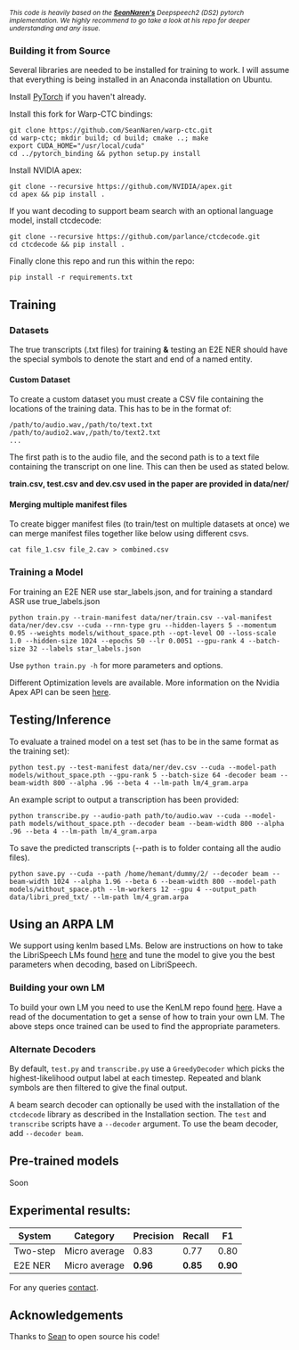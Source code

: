 *<sub>This code is heavily based on the **[SeanNaren's](https://github.com/SeanNaren/deepspeech.pytorch)** Deepspeech2 (DS2) pytorch implementation. We highly recommend to go take a look at his repo for deeper understanding and any issue.</sub>*

### Building it from Source

Several libraries are needed to be installed for training to work. I will assume that everything is being installed in
an Anaconda installation on Ubuntu.

Install [PyTorch](https://github.com/pytorch/pytorch#installation) if you haven't already.

Install this fork for Warp-CTC bindings:
```
git clone https://github.com/SeanNaren/warp-ctc.git
cd warp-ctc; mkdir build; cd build; cmake ..; make
export CUDA_HOME="/usr/local/cuda"
cd ../pytorch_binding && python setup.py install
```

Install NVIDIA apex:
```
git clone --recursive https://github.com/NVIDIA/apex.git
cd apex && pip install .
```

If you want decoding to support beam search with an optional language model, install ctcdecode:
```
git clone --recursive https://github.com/parlance/ctcdecode.git
cd ctcdecode && pip install .
```

Finally clone this repo and run this within the repo:
```
pip install -r requirements.txt
```

## Training

### Datasets

The true transcripts (.txt files) for training **&** testing an E2E NER should have the special symbols to denote the start and end of a named entity.
#### Custom Dataset
To create a custom dataset you must create a CSV file containing the locations of the training data. This has to be in the format of:
```
/path/to/audio.wav,/path/to/text.txt
/path/to/audio2.wav,/path/to/text2.txt
...
```
The first path is to the audio file, and the second path is to a text file containing the transcript on one line. This can then be used as stated below.

**train.csv, test.csv and dev.csv used in the paper are provided in data/ner/**
#### Merging multiple manifest files

To create bigger manifest files (to train/test on multiple datasets at once) we can merge manifest files together like below using different csvs.
```
cat file_1.csv file_2.cav > combined.csv
```

### Training a Model
For training an E2E NER use star_labels.json, and for training a standard ASR use true_labels.json
```
python train.py --train-manifest data/ner/train.csv --val-manifest data/ner/dev.csv --cuda --rnn-type gru --hidden-layers 5 --momentum 0.95 --weights models/without_space.pth --opt-level O0 --loss-scale 1.0 --hidden-size 1024 --epochs 50 --lr 0.0051 --gpu-rank 4 --batch-size 32 --labels star_labels.json
```

Use `python train.py -h` for more parameters and options.

Different Optimization levels are available. More information on the Nvidia Apex API can be seen [here](https://nvidia.github.io/apex/amp.html#opt-levels).

## Testing/Inference

To evaluate a trained model on a test set (has to be in the same format as the training set):

```
python test.py --test-manifest data/ner/dev.csv --cuda --model-path models/without_space.pth --gpu-rank 5 --batch-size 64 -decoder beam --beam-width 800 --alpha .96 --beta 4 --lm-path lm/4_gram.arpa
```

An example script to output a transcription has been provided:

```
python transcribe.py --audio-path path/to/audio.wav --cuda --model-path models/without_space.pth --decoder beam --beam-width 800 --alpha .96 --beta 4 --lm-path lm/4_gram.arpa 
```

To save the predicted transcripts (--path is to folder containg all the audio files).
```
python save.py --cuda --path /home/hemant/dummy/2/ --decoder beam --beam-width 1024 --alpha 1.96 --beta 6 --beam-width 800 --model-path models/without_space.pth --lm-workers 12 --gpu 4 --output_path data/libri_pred_txt/ --lm-path lm/4_gram.arpa
```
## Using an ARPA LM

We support using kenlm based LMs. Below are instructions on how to take the LibriSpeech LMs found [here](http://www.openslr.org/11/) and tune the model to give you the best parameters when decoding, based on LibriSpeech.

### Building your own LM

To build your own LM you need to use the KenLM repo found [here](https://github.com/kpu/kenlm). Have a read of the documentation to get a sense of how to train your own LM. The above steps once trained can be used to find the appropriate parameters.

### Alternate Decoders
By default, `test.py` and `transcribe.py` use a `GreedyDecoder` which picks the highest-likelihood output label at each timestep. Repeated and blank symbols are then filtered to give the final output.

A beam search decoder can optionally be used with the installation of the `ctcdecode` library as described in the Installation section. The `test` and `transcribe` scripts have a `--decoder` argument. To use the beam decoder, add `--decoder beam`. 

## Pre-trained models
Soon


## Experimental results: <br/>
| System   | Category     | Precision | Recall | F1     |
| -------- | ------------ | --------- | ------ | ------ |
| Two-step |Micro average | 0.83      |0.77    |0.80    |
| E2E NER  |Micro average | **0.96**  |**0.85**|**0.90**|

For any queries [contact](raotnameh@gmail.com).

## Acknowledgements

Thanks to [Sean](https://github.com/SeanNaren) to open source his code!

